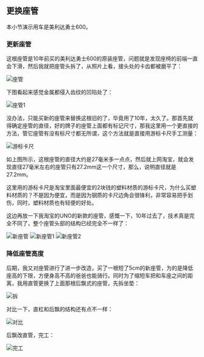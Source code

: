 ## 更换座管
本小节演示用车是美利达勇士600。
### 更新座管
这根座管是10年前买的美利达勇士600的原装座管，问题就是发现座椅的前端一直会下滑，然后我就把座管头拆了，从照片上看，接头处的卡齿都被磨平了：

![座管](../images/0-维修自行车/12-更换座管/座管.webp)

下图看起来感觉金属都侵入齿纹的凹陷处了：

![座管1](../images/0-维修自行车/12-更换座管/座管1.webp)

没办法，只能买新的座管来替换这根旧的了，毕竟用了10年，太久了。那首先就得确定座管的直径，好的牌子的座管上面都有标记尺寸，那我这里用一个更直接的方法，管它座管有没有标尺寸都无所谓，这个方法就是直接用游标卡尺手工测量：

![游标卡尺](../images/0-维修自行车/12-更换座管/游标卡尺.webp)

如上图所示，这根座管的直径大约是27毫米多一点点，然后就上网淘宝，就会发现直径27毫米左右的座管只有27.2mm这一个尺寸，那么，说明直径就是27.2mm。

这里用的游标卡尺是淘宝里面最便宜的2块钱的塑料材质的游标卡尺，为什么买塑料材质的？不是因为便宜，而是因为钢质的卡尺边角会很锋利，非常容易把手划伤，同时，塑料材质也有轻便的好处。

这边再放一下我淘宝的UNO的新款的座管，感慨一下，10年过去了，技术真是完全不同了，整个座管头部的结构已经完全不一样了：

![新座管](../images/0-维修自行车/12-更换座管/新座管.webp)
![新座管1](../images/0-维修自行车/12-更换座管/新座管1.webp)
![新座管2](../images/0-维修自行车/12-更换座管/新座管2.webp)

### 降低座管高度
后期，我又对座管进行了进一步改造，买了一根短了5cm的新座管，为的是降低座高的下限，方便身高不高的爸爸也能骑行。同时为了缩短车把和车座之间的距离，我用直管更换了上面那根后飘式的座管，先拆坐垫：

![拆](../images/0-维修自行车/12-更换座管/拆.webp)

对比一下，直杠和后飘的结构还有点不一样：

![对比](../images/0-维修自行车/12-更换座管/对比.webp)

后飘改直管，完工：

![完工](../images/0-维修自行车/12-更换座管/完工.webp)